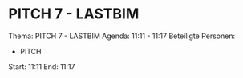 # PITCH 7 - LASTBIM
Thema: PITCH 7 - LASTBIM
Agenda: 11:11 - 11:17
Beteiligte Personen:
- PITCH

Start: 11:11
End: 11:17
